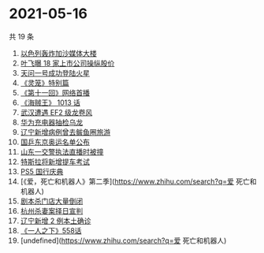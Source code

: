 # 2021-05-16

共 19 条

<!-- BEGIN -->
<!-- 最后更新时间 Sun May 16 2021 21:20:21 GMT+0800 (China Standard Time) -->

1. [以色列轰炸加沙媒体大楼](https://www.zhihu.com/search?q=以色列)
2. [叶飞曝 18 家上市公司操纵股价](https://www.zhihu.com/search?q=叶飞)
3. [天问一号成功登陆火星](https://www.zhihu.com/search?q=天问一号)
4. [《灵笼》特别篇](https://www.zhihu.com/search?q=灵笼)
5. [《第十一回》网络首播](https://www.zhihu.com/search?q=第十一回)
6. [《海贼王》 1013 话](https://www.zhihu.com/search?q=海贼王)
7. [武汉遭遇 EF2 级龙卷风](https://www.zhihu.com/search?q=武汉龙卷风)
8. [华为充电器抽检乌龙](https://www.zhihu.com/search?q=华为充电器)
9. [辽宁新增病例曾去鲅鱼圈旅游](https://www.zhihu.com/search?q=辽宁新增)
10. [国乒东京奥运名单公布](https://www.zhihu.com/search?q=国乒奥运名单)
11. [山东一交警执法直播时被撞](https://www.zhihu.com/search?q=山东交警)
12. [特斯拉将新增提车考试](https://www.zhihu.com/search?q=特斯拉提车考试)
13. [PS5 国行庆典](https://www.zhihu.com/search?q=PS5)
14. [《爱，死亡和机器人》第二季](https://www.zhihu.com/search?q=爱 死亡和机器人)
15. [剧本杀门店大量倒闭](https://www.zhihu.com/search?q=剧本杀)
16. [杭州杀妻案择日宣判](https://www.zhihu.com/search?q=杭州杀妻案)
17. [辽宁新增 2 例本土确诊](https://www.zhihu.com/search?q=辽宁新增)
18. [《一人之下》558话](https://www.zhihu.com/search?q=一人之下漫画)
19. [undefined](https://www.zhihu.com/search?q=爱 死亡和机器人)

<!-- END -->
